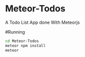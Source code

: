 # Meteor-Todos
A Todo List App done With Meteorjs

#Running
```sh
cd Meteor-Todos
meteor npm install
meteor

```

